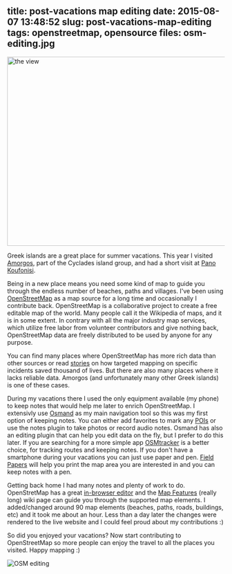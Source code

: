 title: post-vacations map editing
date: 2015-08-07 13:48:52 
slug: post-vacations-map-editing
tags: openstreetmap, opensource
files: osm-editing.jpg
---

<a data-flickr-embed="true" href="https://www.flickr.com/photos/comzeradd/20180006889/in/datetaken-public/" title="the view"><img src="https://farm1.staticflickr.com/274/20180006889_6fe3ecbe77_b.jpg" width="1024" height="438" alt="the view"></a>

Greek islands are a great place for summer vacations. This year I visited [Amorgos](https://en.wikipedia.org/wiki/Amorgos), part of the Cyclades island group, and had a short visit at [Pano Koufonisi](https://en.wikipedia.org/wiki/Koufonisia).

Being in a new place means you need some kind of map to guide you through the endless number of beaches, paths and villages. I've been using [OpenStreetMap](https://www.openstreetmap.org/) as a map source for a long time and occasionally I contribute back. OpenStreetMap is a collaborative project to create a free editable map of the world. Many people call it the Wikipedia of maps, and it is in some extent. In contrary with all the major industry map services, which utilize free labor from volunteer contributors and give nothing back, OpenStreetMap data are freely distributed to be used by anyone for any purpose.

You can find many places where OpenStreetMap has more rich data than other sources or read [stories](http://www.wired.com/2015/05/the-open-source-maps-that-made-rescues-in-nepal-possible/) on how targeted mapping on specific incidents saved thousand of lives. But there are also many places where it lacks reliable data. Amorgos (and unfortunately many other Greek islands) is one of these cases.

During my vacations there I used the only equipment available (my phone) to keep notes that would help me later to enrich OpenStreetMap. I extensivly use [Osmand](http://osmand.net/) as my main navigation tool so this was my first option of keeping notes. You can either add favorites to mark any [POIs](https://en.wikipedia.org/wiki/Point_of_interest) or use the notes plugin to take photos or record audio notes. Osmand has also an editing plugin that can help you edit data on the fly, but I prefer to do this later. If you are searching for a more simple app [OSMtracker](http://wiki.openstreetmap.org/wiki/OSMtracker_%28Android%29) is a better choice, for tracking routes and keeping notes. If you don't have a smartphone during your vacations you can just use paper and pen. [Field Papers](http://fieldpapers.org/) will help you print the map area you are interested in and you can keep notes with a pen.

Getting back home I had many notes and plenty of work to do. OpenStretMap has a great [in-browser editor](http://wiki.openstreetmap.org/wiki/ID) and the [Map Features](http://wiki.openstreetmap.org/wiki/Map_Features) (really long) wiki page can guide you through the supported map elements. I added/changed around 90 map elements (beaches, paths, roads, buildings, etc) and it took me about an hour. Less than a day later the changes were rendered to the live website and I could feel proud about my contributions :)

So did you enjoyed your vacations? Now start contributing to OpenStreetMap so more people can enjoy the travel to all the places you visited. Happy mapping :)

![OSM editing](osm-editing.jpg)

